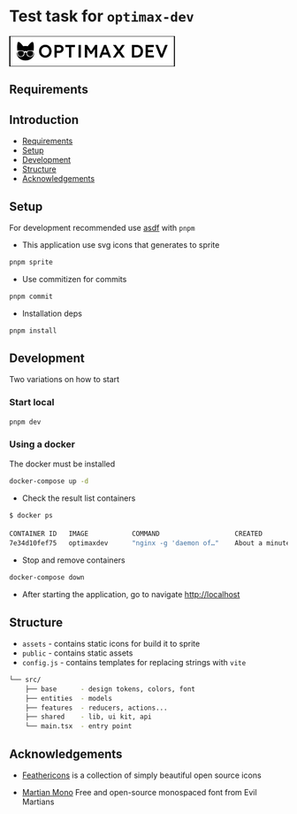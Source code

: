 # Test task for `optimax-dev`

<div style="width: 300px; height: 55px; margin-bottom: 1rem;">
  <picture>
    <source media="(prefers-color-scheme: dark)" srcset="./public/logo.dark.svg">
    <img style="object-fit: cover; inline-size: 100%; block-size: 100%" src="./public/logo.svg" alt="logo" />
  </picture>
</div>

## Requirements

## Introduction

- [Requirements](https://github.com/optimaxdev/frontend-test)
- [Setup](#setup)
- [Development](#development)
- [Structure](#structure)
- [Acknowledgements](#acknowledgements)

## Setup

For development recommended use [asdf](https://asdf-vm.com/) with `pnpm`

- This application use svg icons that generates to sprite

```sh
pnpm sprite
```

- Use commitizen for commits

```sh
pnpm commit
```

- Installation deps

```sh
pnpm install
```

## Development

Two variations on how to start

### Start local

```sh
pnpm dev
```

### Using a docker

The docker must be installed

```sh
docker-compose up -d
```

- Check the result list containers

```bash
$ docker ps

CONTAINER ID   IMAGE           COMMAND                   CREATED              STATUS              PORTS                               NAMES
7e34d10fef75   optimaxdev      "nginx -g 'daemon of…"    About a minute ago   Up About a minute   0.0.0.0:80->80/tcp, :::80->80/tcp   test-task
```

- Stop and remove containers

```bash
docker-compose down
```

- After starting the application, go to navigate <http://localhost>

## Structure

- `assets` - contains static icons for build it to sprite
- `public` - contains static assets
- `config.js` - contains templates for replacing strings with `vite`

```sh
└── src/
    ├── base      - design tokens, colors, font
    ├── entities  - models
    ├── features  - reducers, actions...
    ├── shared    - lib, ui kit, api
    └── main.tsx  - entry point
```

## Acknowledgements

- [Feathericons](https://feathericons.com/) is a collection of simply beautiful open source icons

- [Martian Mono](https://github.com/evilmartians/mono/) Free and open-source monospaced font from Evil Martians
